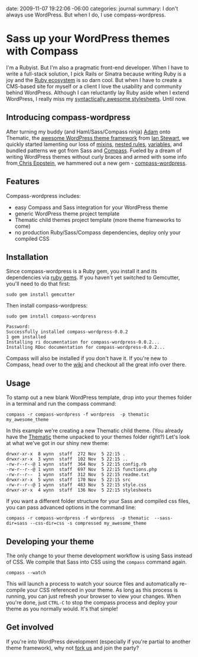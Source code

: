 date: 2009-11-07 19:22:06 -06:00
categories: journal
summary: I don't always use WordPress. But when I do, I use compass-wordpress.

# Sass up your WordPress themes with Compass

I'm a Rubyist. But I'm also a pragmatic front-end developer. When I have to write a full-stack solution, I pick Rails or Sinatra because writing Ruby is a joy and the <a href="http://gemcutter.org">Ruby ecosystem</a> is so darn cool. But when I have to create a CMS-based site for myself or a client I love the usability and community behind WordPress. Although I can reluctantly lay Ruby aside when I extend WordPress, I really miss my <a href="http://sass-lang.com/">syntactically awesome stylesheets</a>. Until now.

## Introducing compass-wordpress
After turning  my buddy (and Haml/Sass/Compass ninja) <a href="http://web20show.com">Adam</a> onto Thematic, the <a href="http://themeshaper.com">awesome WordPress theme framework</a> from <a href="http://twitter.com/iandstewart/">Ian Stewart</a>, we quickly started lamenting our loss of <a href="http://sass-lang.com/docs/yardoc/SASS_REFERENCE.md.html#mixins">mixins</a>, <a href="http://sass-lang.com/docs/yardoc/SASS_REFERENCE.md.html#nested_rules">nested rules</a>, <a href="http://sass-lang.com/docs/yardoc/SASS_REFERENCE.md.html#variables_">variables</a>, and bundled patterns we got from Sass and <a href="http://compass-style.org">Compass</a>. Fueled by a dream of writing WordPress themes without curly braces and armed with some info from<a href="http://chriseppstein.github.com/"> Chris Eppstein</a>, we hammered out a new gem - <a href="http://gemcutter.org/gems/compass-wordpress">compass-wordpress</a>.

## Features

Compass-wordpress includes:

* easy Compass and Sass integration for your WordPress theme
* generic WordPress theme project template
* Thematic child themes project template (more theme frameworks to come)
* no production Ruby/Sass/Compass dependencies, deploy only your compiled CSS

## Installation
Since compass-wordpress is a Ruby gem, you install it and its dependencies via <a href="http://docs.rubygems.org/read/book/1">ruby gems</a>. If you haven't yet switched to Gemcutter, you'll need to do that first:

    sudo gem install gemcutter

Then install compass-wordpress:


    sudo gem install compass-wordpress

    Password:
    Successfully installed compass-wordpress-0.0.2
    1 gem installed
    Installing ri documentation for compass-wordpress-0.0.2...
    Installing RDoc documentation for compass-wordpress-0.0.2...


Compass will also be installed if you don't have it. If you're new to Compass, head over to the <a href="http://wiki.github.com/chriseppstein/compass">wiki</a> and checkout all the great info over there.

## Usage

To stamp out a new blank WordPress template, drop into your themes folder in a terminal and run the compass command:

    compass -r compass-wordpress -f wordpress  -p thematic my_awesome_theme


In this example we're creating a new Thematic child theme. (You already have the <a href="http://wordpress.org/extend/themes/download/thematic.0.9.5.1.zip">Thematic</a> theme unpacked to your themes folder right?) Let's look at what we've got in our shiny new theme:


    drwxr-xr-x  8 wynn  staff  272 Nov  5 22:15 .
    drwxr-xr-x  3 wynn  staff  102 Nov  5 22:15 ..
    -rw-r--r--@ 1 wynn  staff  364 Nov  5 22:15 config.rb
    -rw-r--r--@ 1 wynn  staff  697 Nov  5 22:15 functions.php
    -rw-r--r--  1 wynn  staff  312 Nov  5 22:15 readme.txt
    drwxr-xr-x  5 wynn  staff  170 Nov  5 22:15 src
    -rw-r--r--@ 1 wynn  staff  483 Nov  5 22:15 style.css
    drwxr-xr-x  4 wynn  staff  136 Nov  5 22:15 stylesheets


If you want a different folder structure for your Sass and compiled css files, you can pass advanced options in the command line:

    compass -r compass-wordpress -f wordpress  -p thematic  --sass-dir=sass --css-dir=css -s compressed my_awesome_theme


## Developing your theme
The only change to your theme development workflow is using Sass instead of CSS.  We compile that Sass into CSS using the <code>compass</code> command again.

    compass --watch


This will launch a process to watch your source files and automatically re-compile your CSS referenced in your theme. As long as this process is running, you can just refresh your browser to view your changes. When you're done, just <code>CTRL-C</code> to stop the compass process and deploy your theme as you normally would. It's that simple!

## Get involved
If you're into WordPress development (especially if you're partial to another theme framework), why not <a href="http://github.com/pengwynn/compass-wordpress">fork us</a> and join the party?

